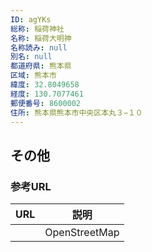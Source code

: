 ```yaml
---
ID: agYKs
総称: 稲荷神社
名称: 稲荷大明神
名称読み: null
別名: null
都道府県: 熊本県
区域: 熊本市
緯度: 32.8049658
経度: 130.7077461
郵便番号: 8600002
住所: 熊本県熊本市中央区本丸３−１０
---
```


## その他

### 参考URL

| URL | 説明          |
| --- | ------------- |
|     | OpenStreetMap |
